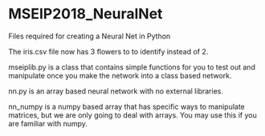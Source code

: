 # MSEIP2018_NeuralNet
Files required for creating a Neural Net in Python

The iris.csv file now has 3 flowers to to identify instead of 2.

mseiplib.py is a class that contains simple functions for you to test out and manipulate once you make the network into a class based network.

nn.py is an array based neural network with no external libraries.

nn_numpy is a numpy based array that has specific ways to manipulate matrices, but we are only going to deal with arrays. You may use this if you are familiar
with numpy.
